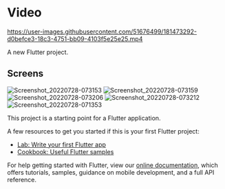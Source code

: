 # Video

https://user-images.githubusercontent.com/51676499/181473292-d0befce3-18c3-4751-bb09-4103f5e25e25.mp4



A new Flutter project.

## Screens
![Screenshot_20220728-073153](https://user-images.githubusercontent.com/51676499/181429329-3d99354c-1a8a-41f6-83c5-d27527eabe4b.jpg)
![Screenshot_20220728-073159](https://user-images.githubusercontent.com/51676499/181429409-b585fcb3-95b8-48d1-9fef-8b001f120021.jpg)
![Screenshot_20220728-073206](https://user-images.githubusercontent.com/51676499/181429504-e4396216-59e5-494b-a173-a29e166c827e.jpg)
![Screenshot_20220728-073212](https://user-images.githubusercontent.com/51676499/181429590-9c694f41-d85e-44c3-b459-e0cde7b6eb8d.jpg)
![Screenshot_20220728-071353](https://user-images.githubusercontent.com/51676499/181429712-90003789-877e-4001-b855-2dab44b9b709.jpg)

This project is a starting point for a Flutter application.

A few resources to get you started if this is your first Flutter project:

- [Lab: Write your first Flutter app](https://flutter.dev/docs/get-started/codelab)
- [Cookbook: Useful Flutter samples](https://flutter.dev/docs/cookbook)

For help getting started with Flutter, view our
[online documentation](https://flutter.dev/docs), which offers tutorials,
samples, guidance on mobile development, and a full API reference.
